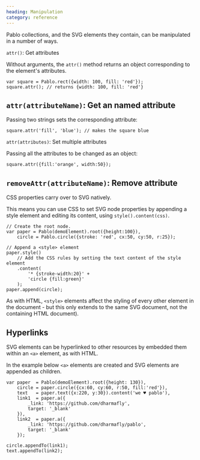 ```yaml
--- 
heading: Manipulation
category: reference
---
```



Pablo collections, and the SVG elements they contain, can be manipulated in a number of ways.


`attr()`: Get attributes


Without arguments, the `attr()` method returns an object corresponding to the element's attributes.

    var square = Pablo.rect({width: 100, fill: 'red'});
    square.attr(); // returns {width: 100, fill: 'red'}


`attr(attributeName)`: Get an named attribute
--

Passing two strings sets the corresponding attribute:

    square.attr('fill', 'blue'); // makes the square blue


`attr(attributes)`: Set multiple attributes


Passing all the attributes to be changed as an object:

    square.attr({fill:'orange', width:50});


`removeAttr(attributeName)`: Remove attribute
-

CSS properties carry over to SVG natively. 

This means you can use CSS to set SVG node properties by appending a style 
element and editing its content, using `style().content(css)`.

    // Create the root node.
    var paper = Pablo(demoElement).root({height:100}),
        circle = Pablo.circle({stroke: 'red', cx:50, cy:50, r:25});

    // Append a <style> element
    paper.style()
        // Add the CSS rules by setting the text content of the style element
        .content(
            '* {stroke-width:20}' +
            'circle {fill:green}'
        );
    paper.append(circle);


As with HTML, `<style>` elements affect the styling of every other element in the document - but this only extends to the same SVG document, not the containing HTML document).


Hyperlinks
----

SVG elements can be hyperlinked to other resources by embedded them within an `<a>` element, as with HTML.

In the example below `<a>` elements are created and SVG elements are appended 
as children.

    var paper  = Pablo(demoElement).root({height: 130}),
        circle = paper.circle({cx:60, cy:60, r:50, fill:'red'}),
        text   = paper.text({x:220, y:30}).content('we ♥ pablo'),
        link1  = paper.a({
            _link: 'https://github.com/dharmafly',
            target: '_blank'
        }),
        link2  = paper.a({
            _link: 'https://github.com/dharmafly/pablo',
            target: '_blank'
        });

    circle.appendTo(link1);
    text.appendTo(link2);